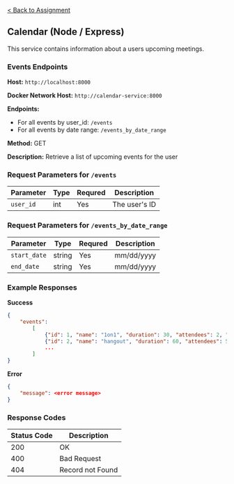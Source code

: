 [< Back to Assignment](../README.md)

## Calendar (Node / Express)
This service contains information about a users upcoming meetings.
 
### Events Endpoints

**Host:** `http://localhost:8000`

**Docker Network Host:** `http://calendar-service:8000`

**Endpoints:**
- For all events by user_id: `/events`
- For all events by date range: `/events_by_date_range`

**Method:** GET

**Description:** Retrieve a list of upcoming events for the user

### Request Parameters for `/events`

| Parameter | Type | Requred | Description   |
| --------- | ---- | ------- | ------------- |
| `user_id` | int  | Yes     | The user's ID |


### Request Parameters for `/events_by_date_range`

| Parameter    | Type   | Requred | Description |
|--------------|--------| ------- |-------------|
| `start_date` | string | Yes     | mm/dd/yyyy  |
| `end_date`   | string | Yes     | mm/dd/yyyy  |


### Example Responses

**Success**
```json
{
    "events":
        [
            {"id": 1, "name": "1on1", "duration": 30, "attendees": 2, "date": "MM/DD/YYY"},
            {"id": 2, "name": "hangout", "duration": 60, "attendees": 5, "date": "MM/DD/YYY"},
            ...
        ]
}
```

**Error**
```json
{
    "message": <error message>
}
```

### Response Codes

| Status Code | Description      |
|-------------|------------------|
| 200         | OK               |
| 400         | Bad Request      |
| 404         | Record not Found |
